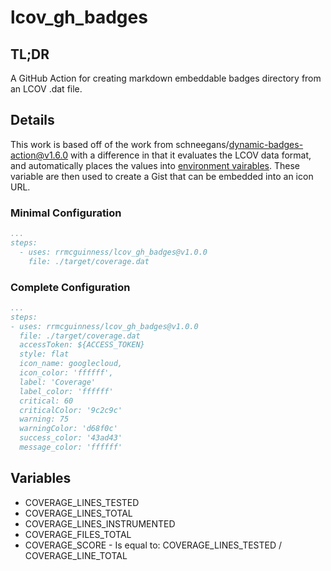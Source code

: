 # lcov_gh_badges

## TL;DR
A GitHub Action for creating markdown embeddable badges directory from an 
LCOV .dat file.

## Details

This work is based off of the work from schneegans/dynamic-badges-action@v1.6.0
with a difference in that it evaluates the LCOV data format, and automatically
places the values into [environment vairables](#variables). These variable are then used
to create a Gist that can be embedded into an icon URL.

### Minimal Configuration
```yaml
...
steps:
  - uses: rrmcguinness/lcov_gh_badges@v1.0.0
    file: ./target/coverage.dat
```

### Complete Configuration
```yaml
...
steps:
- uses: rrmcguinness/lcov_gh_badges@v1.0.0
  file: ./target/coverage.dat
  accessToken: ${ACCESS_TOKEN}
  style: flat
  icon_name: googlecloud,
  icon_color: 'ffffff',
  label: 'Coverage'
  label_color: 'ffffff'
  critical: 60
  criticalColor: '9c2c9c'
  warning: 75
  warningColor: 'd68f0c'
  success_color: '43ad43'
  message_color: 'ffffff'
```

## Variables <a name="varaiables"></a>

* COVERAGE_LINES_TESTED
* COVERAGE_LINES_TOTAL
* COVERAGE_LINES_INSTRUMENTED
* COVERAGE_FILES_TOTAL
* COVERAGE_SCORE - Is equal to: COVERAGE_LINES_TESTED / COVERAGE_LINE_TOTAL






